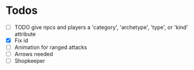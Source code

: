 # Todos

- [ ] TODO give npcs and players a 'category', 'archetype', 'type', or 'kind' attribute
- [x] Fix id
- [ ] Animation for ranged attacks
- [ ] Arrows needed
- [ ] Shopkeeper
